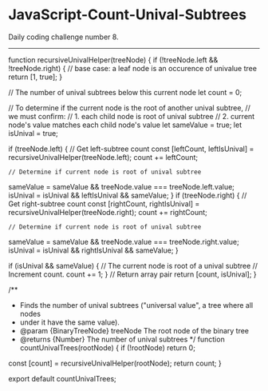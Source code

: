 # JavaScript-Count-Unival-Subtrees
Daily coding challenge number 8. 

-----------------------------------

function recursiveUnivalHelper(treeNode) {
  if (!treeNode.left && !treeNode.right) {
    // base case: a leaf node is an occurence of univalue tree
    return [1, true];
  }

  // The number of unival subtrees below this current node
  let count = 0;

  // To determine if the current node is the root of another unival subtree,
  // we must confirm:
  // 1. each child node is root of unival subtree
  // 2. current node's value matches each child node's value
  let sameValue = true;
  let isUnival = true;

  if (treeNode.left) {
    // Get left-subtree count
    const [leftCount, leftIsUnival] = recursiveUnivalHelper(treeNode.left);
    count += leftCount;

    // Determine if current node is root of unival subtree
   
   sameValue = sameValue && treeNode.value === treeNode.left.value;
    isUnival = isUnival && leftIsUnival && sameValue;
  }
  if (treeNode.right) {
    // Get right-subtree count
    const [rightCount, rightIsUnival] = recursiveUnivalHelper(treeNode.right);
    count += rightCount;

    // Determine if current node is root of unival subtree
   
   sameValue = sameValue && treeNode.value === treeNode.right.value;
    isUnival = isUnival && rightIsUnival && sameValue;
  }

  if (isUnival && sameValue) {
    // The current node is root of a unival subtree
    // Increment count.
    count += 1;
  }
  // 	Return array pair
  return [count, isUnival];
}

/**
 * Finds the number of unival subtrees ("universal value", a tree where all nodes
 * under it have the same value).
 * @param {BinaryTreeNode} treeNode The root node of the binary tree
 * @returns {Number} The number of unival subtrees
 */
function countUnivalTrees(rootNode) {
  if (!rootNode) return 0;

  const [count] = recursiveUnivalHelper(rootNode);
  return count;
}

export default countUnivalTrees;
